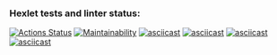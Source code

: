 ### Hexlet tests and linter status:
[![Actions Status](https://github.com/EvgeniyKauter/frontend-project-44/workflows/hexlet-check/badge.svg)](https://github.com/EvgeniyKauter/frontend-project-44/actions)
[![Maintainability](https://api.codeclimate.com/v1/badges/f51d81c46b08bc9756ba/maintainability)](https://codeclimate.com/github/EvgeniyKauter/frontend-project-44/maintainability)
[![asciicast](https://asciinema.org/a/xwhFp9UZq8G3bCrjrfqvEIC8W.svg)](https://asciinema.org/a/xwhFp9UZq8G3bCrjrfqvEIC8W)
[![asciicast](https://asciinema.org/a/iSBsFfhKQk8TIFmLNYhS9q4gt.svg)](https://asciinema.org/a/iSBsFfhKQk8TIFmLNYhS9q4gt)
[![asciicast](https://asciinema.org/a/yMtvS4Z3PrS9PAmiMLs6yelGj.svg)](https://asciinema.org/a/yMtvS4Z3PrS9PAmiMLs6yelGj)
[![asciicast](https://asciinema.org/a/uShkhWwmOkquuOWSd6uoo1ucd.svg)](https://asciinema.org/a/uShkhWwmOkquuOWSd6uoo1ucd)
